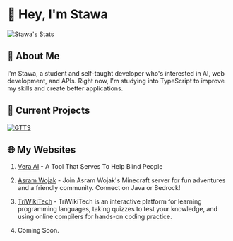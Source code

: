 # 👋 Hey, I'm Stawa

![Stawa's Stats](https://github-readme-stats.vercel.app/api?username=stawa&show_icons=true&theme=tokyonight)

## 🚀 About Me

I'm Stawa, a student and self-taught developer who's interested in AI, web development, and APIs. Right now, I'm studying into TypeScript to improve my skills and create better applications.

## 🌟 Current Projects

[![GTTS](https://github-readme-stats.vercel.app/api/pin/?username=stawa&repo=gtts&theme=tokyonight)](https://github.com/stawa/gtts)

## 🌐 My Websites

1. [Vera AI](https://vera-ai.my.id) - A Tool That Serves To Help Blind People

2. [Asram Wojak](https://asramwojak.my.id) - Join Asram Wojak's Minecraft server for fun adventures and a friendly community. Connect on Java or Bedrock!

3. [TriWikiTech](https://beta.triwikitech.my.id) - TriWikiTech is an interactive platform for learning programming languages, taking quizzes to test your knowledge, and using online compilers for hands-on coding practice.

4. Coming Soon.
